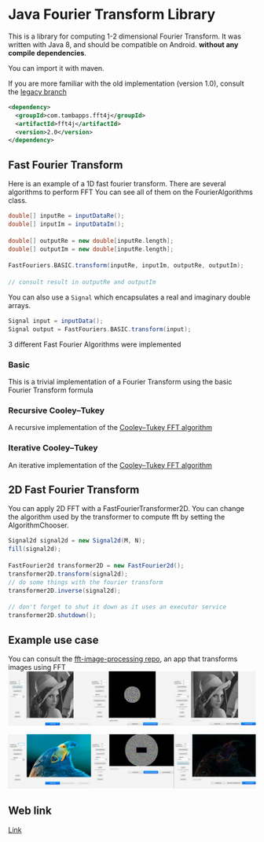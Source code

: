 
# Java Fourier Transform Library

This is a library for computing 1-2 dimensional Fourier Transform. It was written with Java 8, and should be compatible on Android.
**without any compile dependencies**. 

You can import it with maven.

If you are more familiar with the old implementation (version 1.0), consult the [legacy branch](https://github.com/tambapps/fourier-transform-library/tree/legacy)
```xml
<dependency>
  <groupId>com.tambapps.fft4j</groupId>
  <artifactId>fft4j</artifactId>
  <version>2.0</version>
</dependency>
```

## Fast Fourier Transform
Here is an example of a 1D fast fourier transform. There are several algorithms to perform FFT
You can see all of them on the FourierAlgorithms class.
```groovy
double[] inputRe = inputDataRe();
double[] inputIm = inputDataIm();

double[] outputRe = new double[inputRe.length];
double[] outputIm = new double[inputRe.length];

FastFouriers.BASIC.transform(inputRe, inputIm, outputRe, outputIm);

// consult result in outputRe and outputIm
```

You can also use a `Signal` which encapsulates a real and imaginary double arrays.

```groovy
Signal input = inputData();
Signal output = FastFouriers.BASIC.transform(input);
```

3 different Fast Fourier Algorithms were implemented

### Basic
This is a trivial implementation of a Fourier Transform using the basic Fourier Transform formula

### Recursive Cooley–Tukey

A recursive implementation of the [Cooley–Tukey FFT algorithm](https://en.wikipedia.org/wiki/Cooley%E2%80%93Tukey_FFT_algorithm)

### Iterative Cooley–Tukey

An iterative implementation of the [Cooley–Tukey FFT algorithm](https://en.wikipedia.org/wiki/Cooley%E2%80%93Tukey_FFT_algorithm)


## 2D Fast Fourier Transform
You can apply 2D FFT with a FastFourierTransformer2D. You can change the algorithm used by the transformer
to compute fft by setting the AlgorithmChooser.
```groovy
Signal2d signal2d = new Signal2d(M, N);
fill(signal2d);

FastFourier2d transformer2D = new FastFourier2d();
transformer2D.transform(signal2d);
// do some things with the fourier transform
transformer2D.inverse(signal2d);

// don't forget to shut it down as it uses an executor service
transformer2D.shutdown();
```

## Example use case
You can consult the [fft-image-processing repo](https://github.com/nelson888/fft-image-processing), an app that transforms images using FFT
![fft-image-processing-screenshot-1](https://raw.githubusercontent.com/nelson888/fft-image-processing/master/screenshots/sample1.png)

![fft-image-processing-screenshot-2](https://raw.githubusercontent.com/nelson888/fft-image-processing/master/screenshots/sample2.png)
## Web link

[Link](https://tambapps.github.io/fourier-transform-library/)
